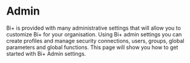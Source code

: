  # Admin

Bi+ is provided with many administrative settings that will allow you to customize Bi+ for your organisation.
Using Bi+ admin settings you can create profiles and  manage security connections, users, groups, global parameters and global functions.
This page will show you how to get started with Bi+ Admin settings.

<!--stackedit_data:
eyJoaXN0b3J5IjpbNDcxNTk2MzU4LDQ2NTc2NjgxNiwtOTc0Nj
YwMTg3XX0=
-->